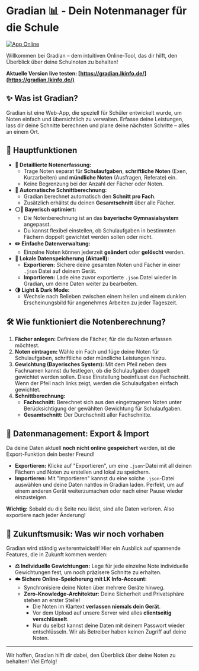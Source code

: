 # Gradian 📊 - Dein Notenmanager für die Schule

[![App Online](https://img.shields.io/badge/Gradian-brightgreen?style=for-the-badge)](https://gradian.lkinfo.de/)

Willkommen bei Gradian – dem intuitiven Online-Tool, das dir hilft, den Überblick über deine Schulnoten zu behalten!

**Aktuelle Version live testen: [https://gradian.lkinfo.de/](https://gradian.lkinfo.de/)**

## ✨ Was ist Gradian?

Gradian ist eine Web-App, die speziell für Schüler entwickelt wurde, um Noten einfach und übersichtlich zu verwalten. Erfasse deine Leistungen, lass dir deine Schnitte berechnen und plane deine nächsten Schritte – alles an einem Ort.

## 🚀 Hauptfunktionen

*   **📝 Detaillierte Notenerfassung:**
    *   Trage Noten separat für **Schulaufgaben**, **schriftliche Noten** (Exen, Kurzarbeiten) und **mündliche Noten** (Ausfragen, Referate) ein.
    *   Keine Begrenzung bei der Anzahl der Fächer oder Noten.
*   **🧮 Automatische Schnittberechnung:**
    *   Gradian berechnet automatisch den **Schnitt pro Fach**.
    *   Zusätzlich erhältst du deinen **Gesamtschnitt** über alle Fächer.
*   **⚪️🔵 Bayerisch optimiert:**
    *   Die Notenberechnung ist an das **bayerische Gymnasialsystem** angepasst.
    *   Du kannst flexibel einstellen, ob Schulaufgaben in bestimmten Fächern doppelt gewichtet werden sollen oder nicht.
*   **✏️ Einfache Datenverwaltung:**
    *   Einzelne Noten können jederzeit **geändert** oder **gelöscht** werden.
*   **💾 Lokale Datenspeicherung (Aktuell):**
    *   **Exportieren:** Sichere deine gesamten Noten und Fächer in einer `.json` Datei auf deinem Gerät.
    *   **Importieren:** Lade eine zuvor exportierte `.json` Datei wieder in Gradian, um deine Daten weiter zu bearbeiten.
*   **🌗 Light & Dark Mode:**
    *   Wechsle nach Belieben zwischen einem hellen und einem dunklen Erscheinungsbild für angenehmes Arbeiten zu jeder Tageszeit.

## 🛠️ Wie funktioniert die Notenberechnung?

1.  **Fächer anlegen:** Definiere die Fächer, für die du Noten erfassen möchtest.
2.  **Noten eintragen:** Wähle ein Fach und füge deine Noten für Schulaufgaben, schriftliche oder mündliche Leistungen hinzu.
3.  **Gewichtung (Bayerisches System):** Mit dem Pfeil neben dem Fachnamen kannst du festlegen, ob die Schulaufgaben doppelt gewichtet werden sollen. Diese Einstellung beeinflusst den Fachschnitt. Wenn der Pfeil nach links zeigt, werden die Schulaufgaben einfach gewichtet.
4.  **Schnittberechnung:**
    *   **Fachschnitt:** Berechnet sich aus den eingetragenen Noten unter Berücksichtigung der gewählten Gewichtung für Schulaufgaben.
    *   **Gesamtschnitt:** Der Durchschnitt aller Fachschnitte.

## 📁 Datenmanagement: Export & Import

Da deine Daten aktuell **noch nicht online gespeichert** werden, ist die Export-Funktion dein bester Freund!

*   **Exportieren:** Klicke auf "Exportieren", um eine `.json`-Datei mit all deinen Fächern und Noten zu erstellen und lokal zu speichern.
*   **Importieren:** Mit "Importieren" kannst du eine solche `.json`-Datei auswählen und deine Daten nahtlos in Gradian laden. Perfekt, um auf einem anderen Gerät weiterzumachen oder nach einer Pause wieder einzusteigen.

**Wichtig:** Sobald du die Seite neu lädst, sind alle Daten verloren. Also exportiere nach jeder Änderung!

## 🔮 Zukunftsmusik: Was wir noch vorhaben

Gradian wird ständig weiterentwickelt! Hier ein Ausblick auf spannende Features, die in Zukunft kommen werden:

*   **⚖️ Individuelle Gewichtungen:** Lege für jede einzelne Note individuelle Gewichtungen fest, um noch präzisere Schnitte zu erhalten.
*   **☁️ Sichere Online-Speicherung mit LK Info-Account:**
    *   Synchronisiere deine Noten über mehrere Geräte hinweg.
    *   **Zero-Knowledge-Architektur:** Deine Sicherheit und Privatsphäre stehen an erster Stelle!
        *   Die Noten im Klartext **verlassen niemals dein Gerät**.
        *   Vor dem Upload auf unsere Server wird alles **clientseitig verschlüsselt**.
        *   Nur du selbst kannst deine Daten mit deinem Passwort wieder entschlüsseln. Wir als Betreiber haben keinen Zugriff auf deine Noten.

---

Wir hoffen, Gradian hilft dir dabei, den Überblick über deine Noten zu behalten! Viel Erfolg!
